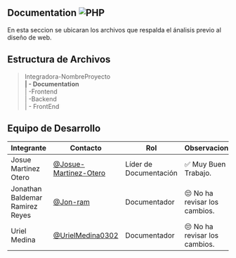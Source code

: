  ## Documentation  ![PHP](https://img.shields.io/badge/Markdown-000000?style=for-the-badge&logo=markdown&logoColor=white)

  En esta seccion se ubicaran los archivos que respalda el ánalisis previo al diseño de web.
  ## Estructura de Archivos

   >Integradora-NombreProyecto<br>
   >**| - Documentation**<br>
   >| -Frontend<br>
   >| -Backend<br>
   >| - FrontEnd

   ## Equipo de Desarrollo

   |Integrante|Contacto|Rol|Observaciones|
   |----------|--------|---|-------------|
   |Josue Martinez Otero|[@Josue-Martinez-Otero](https://github.com/Josue-Martinez-Otero)|Líder de Documentación|✅ Muy Buen Trabajo.|
   |Jonathan Baldemar Ramirez Reyes|[@Jon-ram](https://github.com/Jon-ram)|Documentador |😔 No ha revisar los cambios.|
   |Uriel Medina|[@UrielMedina0302](https://github.com/UrielMedina0302)|Documentador|😔 No ha revisar los cambios.|
